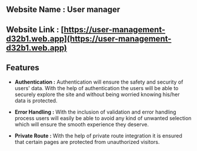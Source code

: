 ## Website Name : User manager

## Website Link : [https://user-management-d32b1.web.app](https://user-management-d32b1.web.app)

## Features

- **Authentication :** Authentication will ensure the safety and security of users' data. With the help of authentication the users will be able to securely explore the site and without being worried knowing his/her data is protected.

- **Error Handling :** With the inclusion of validation and error handling process users will easily be able to avoid any kind of unwanted selection which will ensure the smooth experience they deserve.

- **Private Route :** With the help of private route integration it is ensured that certain pages are protected from unauthorized visitors.
